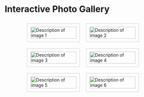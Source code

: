 <!DOCTYPE html>
<html lang="en">
<head>
    <meta charset="UTF-8">
    <meta name="viewport" content="width=device-width, initial-scale=1.0">
    <title>Interactive Photo Gallery</title>
    <style>
        .gallery {
            display: flex;
            flex-wrap: wrap;
            justify-content: center;
        }
        figure {
            margin: 10px;
            padding: 10px;
            border: 1px solid #ccc;
            width: calc(33.33% - 20px);
        }
        img {
            width: 100%;
            height: auto;
        }
        figcaption {
            display: none;
            position: absolute;
            top: 0;
            left: 0;
            width: 100%;
            height: 100%;
            background-color: rgba(0, 0, 0, 0.5);
            color: #fff;
            padding: 10px;
            box-sizing: border-box;
        }
        figure:focus {
            outline: none;
            border: 2px solid blue;
        }
    </style>
</head>
<body>
    <h1>Interactive Photo Gallery</h1>
    <div class="gallery">
        <figure id="image1">
            <img src="C:\Users\mishr\OneDrive\Pictures\Saved Pictures\p1.jpg" alt="Description of image 1" role="img">
            <figcaption>Caption for image 1</figcaption>
        </figure>
        <figure id="image2">
            <img src="C:\Users\mishr\OneDrive\Pictures\Saved Pictures\p2.jpg" alt="Description of image 2" role="img">
            <figcaption>Caption for image 2</figcaption>
        </figure>
        <figure id="image3">
            <img src="C:\Users\mishr\OneDrive\Pictures\Saved Pictures\p3.jpg" alt="Description of image 3" role="img">
            <figcaption>Caption for image 3</figcaption>
        </figure>
        <figure id="image4">
            <img src="C:\Users\mishr\OneDrive\Pictures\Saved Pictures\p4.jpg" alt="Description of image 4" role="img">
            <figcaption>Caption for image 4</figcaption>
        </figure>
        <figure id="image5">
            <img src="C:\Users\mishr\OneDrive\Pictures\Saved Pictures\p5.jpg" alt="Description of image 5" role="img">
            <figcaption>Caption for image 5</figcaption>
        </figure>
        <figure id="image6">
            <img src="C:\Users\mishr\OneDrive\Pictures\Saved Pictures\p6.jpg" alt="Description of image 6" role="img">
            <figcaption>Caption for image 6</figcaption>
        </figure>
    </div>
    <script>
        // Add event listener for onload
        window.addEventListener("load", addTabindex);

        // Function to add tabindex attribute
        function addTabindex() {
            console.log("Tabindex added");
            const images = document.querySelectorAll("img");
            for (let i = 0; i < images.length; i++) {
                images[i].tabIndex = i + 1;
            }
        }

        // Function to handle mouseover event
        function handleMouseover(event) {
            const caption = event.target.querySelector("figcaption");
            caption.style.display = "block";
        }

        // Function to handle mouseout event
        function handleMouseout(event) {
            const caption = event.target.querySelector("figcaption");
            caption.style.display = "none";
        }

        // Function to handle focus event
        function handleFocus(event) {
            console.log("Focus event triggered");
            event.target.style.border = "2px solid blue";
        }

        // Function to handle blur event
        function handleBlur(event) {
            console.log("Blur event triggered");
            event.target.style.border = "none";
        }

        // Add event listeners
        const figures = document.querySelectorAll("figure");
        figures.forEach((figure) => {
            figure.addEventListener("mouseover", handleMouseover);
            figure.addEventListener("mouseout", handleMouseout);
            figure.addEventListener("focus", handleFocus);
            figure.addEventListener("blur", handleBlur);
        });
    </script>
</body>
</html>

